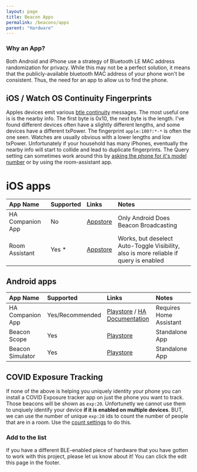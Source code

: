 ```yaml
---
layout: page
title: Beacon Apps
permalink: /beacons/apps
parent: "Hardware"
---
```


### Why an App?

Both Android and iPhone use a strategy of Bluetooth LE MAC address randomization for privacy. While this may not be a perfect solution, it means that the publicly-available bluetooth MAC address of your phone won't be consistent. Thus, the need for an app to allow us to find the phone.

## iOS / Watch OS Continuity Fingerprints

Apples devices emit various [btle continuity](https://github.com/furiousMAC/continuity) messages. The most useful one is is the nearby info. The first byte is 0x10, the next byte is the length. I've found different devices often have a slightly different lengths, and some devices have a different txPower. The fingerprint `apple:100?:*-*` is often the one seen. Watches are usually obvious with a lower lengths and low txPower. Unfortunately if your household has many iPhones, eventually the nearby info will start to collide and lead to duplicate fingerprints.  The Query setting can sometimes work around this by [asking the phone for it's model number](/configuration/settings#querying) or by using the room-assistant app.

# iOS apps

| App Name         | Supported       | Links                                                                 | Notes |
|:-----------------|:----------------|:----------------------------------------------------------------------|:------|
| HA Companion App | No              | [Appstore](https://apps.apple.com/us/app/home-assistant/id1099568401) | Only Android Does Beacon Broadcasting |
| Room Assistant   | Yes *           | [Appstore](https://apps.apple.com/us/app/room-assistant/id1538642237) | Works, but deselect Auto-Toggle Visibility, also is more reliable if query is enabled |

## Android apps

| App Name         | Supported       | Links                                                                                                                                                                                                       | Notes |
|:-----------------|:----------------|:------------------------------------------------------------------------------------------------------------------------------------------------------------------------------------------------------------|:------|
| HA Companion App | Yes/Recommended | [Playstore](https://play.google.com/store/apps/details?id=io.homeassistant.companion.android&hl=en_GB&gl=US) / [HA Documentation](https://companion.home-assistant.io/docs/core/sensors/#bluetooth-sensors) | Requires Home Assistant |
| Beacon Scope     | Yes             | [Playstore](https://play.google.com/store/apps/details?id=com.davidgyoungtech.beaconscanner)                                                                                                                | Standalone App |
| Beacon Simulator | Yes             | [Playstore](https://play.google.com/store/apps/details?id=net.alea.beaconsimulator)                                                                                                                         | Standalone App |

## COVID Exposure Tracking

If none of the above is helping you uniquely identity your phone you can install a COVID Exposure tracker app on just the phone you want to track. Those beacons will be shown as `exp:20`. Unfortunetly we cannot use them to unqiuely identify your device **if it is enabled on multiple devices**. BUT, we can use the number of unique `exp:20` ids to count the number of people that are in a room.  Use the [count settings](/configuration/settings#counting) to do this.

### Add to the list

If you have a different BLE-enabled piece of hardware that you have gotten to work with this project, please let us know about it! You can click the edit this page in the footer.
